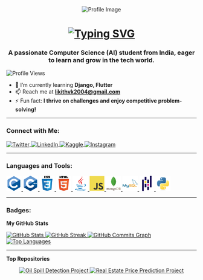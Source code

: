 <div align="center">
  <img src="https://github.com/user-attachments/assets/c71a55e5-c14b-44da-b86b-6ae92c2970c9" alt="Profile Image" width="200" />
</div>

<h1 align="center">
  <a href="https://git.io/typing-svg">
    <img src="https://readme-typing-svg.demolab.com?font=Fira+Code&weight=600&size=24&duration=3000&pause=1000&center=true&vCenter=true&width=435&lines=Hi+%F0%9F%91%8B;I+am+Likith+V+K;Computer+Science+(AI)+Student" alt="Typing SVG">
  </a>
</h1>

<h3 align="center">A passionate Computer Science (AI) student from India, eager to learn and grow in the tech world.</h3>

<p align="left">
  <img src="https://komarev.com/ghpvc/?username=likith-2004&label=Profile%20views&color=0e75b6&style=flat" alt="Profile Views" />
</p>

- 🌱 I’m currently learning **Django, Flutter**  
- 📫 Reach me at **likithvk2004@gmail.com**  
- ⚡ Fun fact: **I thrive on challenges and enjoy competitive problem-solving!**

---

### Connect with Me:
<p align="left">
  <a href="https://twitter.com/likith" target="_blank">
    <img align="center" src="https://raw.githubusercontent.com/rahuldkjain/github-profile-readme-generator/master/src/images/icons/Social/twitter.svg" alt="Twitter" height="30" width="40" />
  </a>
  <a href="https://linkedin.com/in/likithvk" target="_blank">
    <img align="center" src="https://raw.githubusercontent.com/rahuldkjain/github-profile-readme-generator/master/src/images/icons/Social/linked-in-alt.svg" alt="LinkedIn" height="30" width="40" />
  </a>
  <a href="https://kaggle.com/vklikith" target="_blank">
    <img align="center" src="https://raw.githubusercontent.com/rahuldkjain/github-profile-readme-generator/master/src/images/icons/Social/kaggle.svg" alt="Kaggle" height="30" width="40" />
  </a>
  <a href="https://instagram.com/_likith_10" target="_blank">
    <img align="center" src="https://raw.githubusercontent.com/rahuldkjain/github-profile-readme-generator/master/src/images/icons/Social/instagram.svg" alt="Instagram" height="30" width="40" />
  </a>
</p>

---

### Languages and Tools:
<p align="left">
  <a href="https://www.cprogramming.com/" target="_blank" rel="noreferrer">
    <img src="https://raw.githubusercontent.com/devicons/devicon/master/icons/c/c-original.svg" alt="C" width="40" height="40" />
  </a>
  <a href="https://www.w3schools.com/cpp/" target="_blank" rel="noreferrer">
    <img src="https://raw.githubusercontent.com/devicons/devicon/master/icons/cplusplus/cplusplus-original.svg" alt="C++" width="40" height="40" />
  </a>
  <a href="https://www.w3schools.com/css/" target="_blank" rel="noreferrer">
    <img src="https://raw.githubusercontent.com/devicons/devicon/master/icons/css3/css3-original-wordmark.svg" alt="CSS3" width="40" height="40" />
  </a>
  <a href="https://www.w3.org/html/" target="_blank" rel="noreferrer">
    <img src="https://raw.githubusercontent.com/devicons/devicon/master/icons/html5/html5-original-wordmark.svg" alt="HTML5" width="40" height="40" />
  </a>
  <a href="https://www.java.com" target="_blank" rel="noreferrer">
    <img src="https://raw.githubusercontent.com/devicons/devicon/master/icons/java/java-original.svg" alt="Java" width="40" height="40" />
  </a>
  <a href="https://developer.mozilla.org/en-US/docs/Web/JavaScript" target="_blank" rel="noreferrer">
    <img src="https://raw.githubusercontent.com/devicons/devicon/master/icons/javascript/javascript-original.svg" alt="JavaScript" width="40" height="40" />
  </a>
  <a href="https://www.mongodb.com/" target="_blank" rel="noreferrer">
    <img src="https://raw.githubusercontent.com/devicons/devicon/master/icons/mongodb/mongodb-original-wordmark.svg" alt="MongoDB" width="40" height="40" />
  </a>
  <a href="https://www.mysql.com/" target="_blank" rel="noreferrer">
    <img src="https://raw.githubusercontent.com/devicons/devicon/master/icons/mysql/mysql-original-wordmark.svg" alt="MySQL" width="40" height="40" />
  </a>
  <a href="https://pandas.pydata.org/" target="_blank" rel="noreferrer">
    <img src="https://raw.githubusercontent.com/devicons/devicon/master/icons/pandas/pandas-original.svg" alt="Pandas" width="40" height="40" />
  </a>
  <a href="https://www.python.org" target="_blank" rel="noreferrer">
    <img src="https://raw.githubusercontent.com/devicons/devicon/master/icons/python/python-original.svg" alt="Python" width="40" height="40" />
  </a>
</p>

---

### Badges:

**My GitHub Stats**

<a href="http://www.github.com/Likith-2004">
  <img src="https://github-readme-stats.vercel.app/api?username=Likith-2004&show_icons=true&count_private=true&title_color=0891b2&text_color=ffffff&icon_color=0891b2&bg_color=000000&hide_border=true" alt="GitHub Stats" />
</a>

<a href="http://www.github.com/Likith-2004">
  <img src="https://github-readme-streak-stats.herokuapp.com/?user=Likith-2004&stroke=ffffff&background=000000&ring=0891b2&fire=0891b2&currStreakNum=ffffff&currStreakLabel=0891b2&sideNums=ffffff&sideLabels=ffffff&dates=ffffff&hide_border=true" alt="GitHub Streak" />
</a>

<a href="http://www.github.com/Likith-2004">
  <img src="https://github-readme-activity-graph.cyclic.app/graph?username=Likith-2004&bg_color=000000&color=ffffff&line=0891b2&point=ffffff&area_color=000000&area=true&hide_border=true" alt="GitHub Commits Graph" />
</a>

<a href="https://github.com/Likith-2004">
  <img src="https://github-readme-stats.vercel.app/api/top-langs/?username=Likith-2004&langs_count=10&title_color=0891b2&text_color=ffffff&icon_color=0891b2&bg_color=000000&hide_border=true" alt="Top Languages" />
</a>

---

**Top Repositories**

<div align="center">
  <a href="https://github.com/Likith-2004/Mini-Project-oil-spill-detection">
    <img src="https://github-readme-stats.vercel.app/api/pin/?username=Likith-2004&repo=Mini-Project-oil-spill-detection&title_color=0891b2&text_color=ffffff&icon_color=0891b2&bg_color=000000&hide_border=true" alt="Oil Spill Detection Project" />
  </a>
  <a href="https://github.com/Likith-2004/Real_Estate_Price_Prediction">
    <img src="https://github-readme-stats.vercel.app/api/pin/?username=Likith-2004&repo=Real_Estate_Price_Prediction&title_color=0891b2&text_color=ffffff&icon_color=0891b2&bg_color=000000&hide_border=true" alt="Real Estate Price Prediction Project" />
  </a>
</div>
